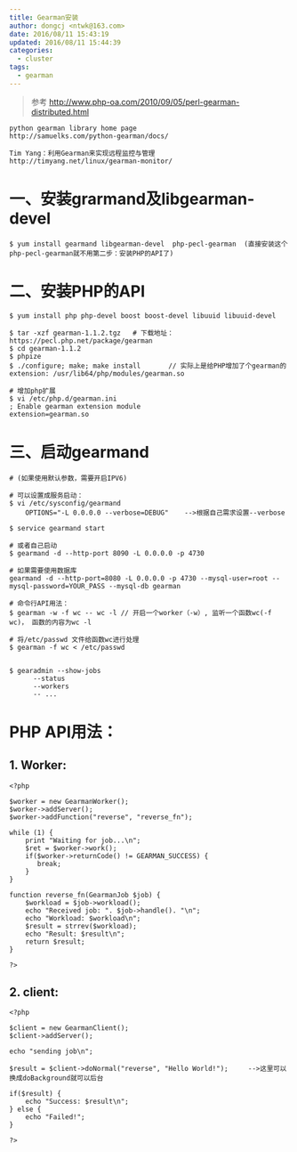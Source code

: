 ```yaml
---
title: Gearman安装
author: dongcj <ntwk@163.com>
date: 2016/08/11 15:43:19
updated: 2016/08/11 15:44:39
categories:
  - cluster
tags:
  - gearman
---
```

> 参考
    http://www.php-oa.com/2010/09/05/perl-gearman-distributed.html

    python gearman library home page
    http://samuelks.com/python-gearman/docs/

    Tim Yang：利用Gearman来实现远程监控与管理
    http://timyang.net/linux/gearman-monitor/



# 一、安装grarmand及libgearman-devel
    $ yum install gearmand libgearman-devel  php-pecl-gearman  (直接安装这个php-pecl-gearman就不用第二步：安装PHP的API了)

# 二、安装PHP的API
    $ yum install php php-devel boost boost-devel libuuid libuuid-devel

    $ tar -xzf gearman-1.1.2.tgz   # 下载地址：https://pecl.php.net/package/gearman
    $ cd gearman-1.1.2
    $ phpize
    $ ./configure; make; make install		// 实际上是给PHP增加了个gearman的extension: /usr/lib64/php/modules/gearman.so

    # 增加php扩展
    $ vi /etc/php.d/gearman.ini
    ; Enable gearman extension module
    extension=gearman.so

# 三、启动gearmand
    # (如果使用默认参数，需要开启IPV6)

    # 可以设置成服务启动：
    $ vi /etc/sysconfig/gearmand
        OPTIONS="-L 0.0.0.0 --verbose=DEBUG"	-->根据自己需求设置--verbose

    $ service gearmand start

    # 或者自己启动
    $ gearmand -d --http-port 8090 -L 0.0.0.0 -p 4730

    # 如果需要使用数据库
    gearmand -d --http-port=8080 -L 0.0.0.0 -p 4730 --mysql-user=root --mysql-password=YOUR_PASS --mysql-db gearman

    # 命令行API用法：
    $ gearman -w -f wc -- wc -l	// 开启一个worker（-w）, 监听一个函数wc(-f wc)， 函数的内容为wc -l

    # 将/etc/passwd 文件给函数wc进行处理
    $ gearman -f wc < /etc/passwd


    $ gearadmin --show-jobs
          --status
          --workers
          -- ...


# PHP API用法：

## 1. Worker:
    <?php

    $worker = new GearmanWorker();
    $worker->addServer();
    $worker->addFunction("reverse", "reverse_fn");

    while (1) {
        print "Waiting for job...\n";
        $ret = $worker->work();
        if($worker->returnCode() != GEARMAN_SUCCESS) {
           break;
        }
    }

    function reverse_fn(GearmanJob $job) {
        $workload = $job->workload();
        echo "Received job: ". $job->handle(). "\n";
        echo "Workload: $workload\n";
        $result = strrev($workload);
        echo "Result: $result\n";
        return $result;
    }

    ?>


## 2. client:
    <?php

    $client = new GearmanClient();
    $client->addServer();

    echo "sending job\n";

    $result = $client->doNormal("reverse", "Hello World!");		-->这里可以换成doBackground就可以后台

    if($result) {
        echo "Success: $result\n";
    } else {
        echo "Failed!";
    }

    ?>




